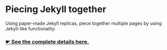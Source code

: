 # Piecing Jekyll together

Using paper-made Jekyll replicas, piece together multiple pages by using Jekyll-like functionality.

### [☛ See the complete details here.](http://learn-the-web.algonquindesign.ca/courses/web-dev-4/piecing-jekyll-together/)
